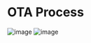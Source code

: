 # OTA Process
![image](https://github.com/user-attachments/assets/bddb1943-d075-4b91-8ea3-2e247b106d4d)
![image](https://github.com/user-attachments/assets/4c3e1d1c-bda5-421d-997d-a1f440087447)
